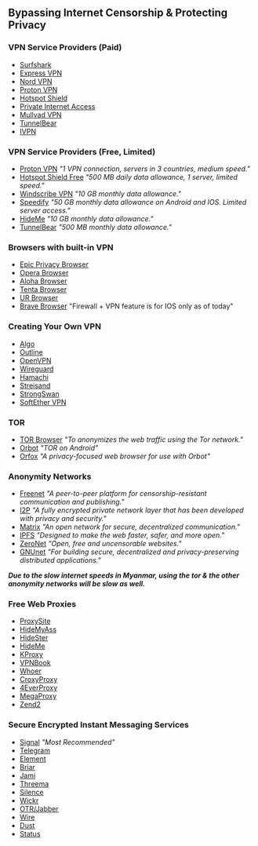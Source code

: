 ## Bypassing Internet Censorship & Protecting Privacy

### VPN Service Providers (Paid)
* [Surfshark](https://surfshark.com/)
* [Express VPN](https://www.expressvpn.com/)
* [Nord VPN](https://nordvpn.org/)
* [Proton VPN](https://protonvpn.com/)
* [Hotspot Shield](https://www.hotspotshield.com/)
* [Private Internet Access](https://www.privateinternetaccess.com/)
* [Mullvad VPN](https://mullvad.net/en/)
* [TunnelBear](https://www.tunnelbear.com/)
* [IVPN](https://www.ivpn.net/)

### VPN Service Providers (Free, Limited)
* [Proton VPN](https://protonvpn.com/) *"1 VPN connection, servers in 3 countries, medium speed."*
* [Hotspot Shield Free](https://www.gethotspotshield.com/free-vpn/) *"500 MB daily data allowance, 1 server, limited speed."*
* [Windscribe VPN](https://windscribe.com/) *"10 GB monthly data allowance."*
* [Speedify](https://speedify.com/) *"50 GB monthly data allowance on Android and IOS. Limited server access."*
* [HideMe](https://hide.me/) *"10 GB monthly data allowance."*
* [TunnelBear](https://www.tunnelbear.com/) *"500 MB monthly data allowance."*

### Browsers with built-in VPN
* [Epic Privacy Browser](https://www.epicbrowser.com/)
* [Opera Browser](https://www.opera.com/)
* [Aloha Browser](https://alohabrowser.com/)
* [Tenta Browser](https://tenta.com/)
* [UR Browser](https://www.ur-browser.com/en-US)
* [Brave Browser](https://brave.com/) "Firewall + VPN feature is for IOS only as of today"

### Creating Your Own VPN
* [Algo](https://github.com/trailofbits/algo)
* [Outline](https://getoutline.org/)
* [OpenVPN](https://openvpn.net/)
* [Wireguard](https://www.wireguard.com/)
* [Hamachi](https://www.vpn.net/)
* [Streisand](https://github.com/StreisandEffect/streisand)
* [StrongSwan](https://www.strongswan.org/)
* [SoftEther VPN](https://www.softether.org/)

### TOR
* [TOR Browser](https://www.torproject.org/download/) *"To anonymizes the web traffic using the Tor network."*
* [Orbot](https://2019.www.torproject.org/docs/android.html.en) *"TOR on Android"*
* [Orfox](https://guardianproject.info/apps/info.guardianproject.orfox/) *"A privacy-focused web browser for use with Orbot"*

### Anonymity Networks
* [Freenet](https://freenetproject.org/index.html) *"A peer-to-peer platform for censorship-resistant communication and publishing."*
* [I2P](https://geti2p.net/en/) *"A fully encrypted private network layer that has been developed with privacy and security."*
* [Matrix](https://matrix.org/) *"An open network for secure, decentralized communication."*
* [IPFS](https://ipfs.io/) *"Designed to make the web faster, safer, and more open."*
* [ZeroNet](https://zeronet.io/) *"Open, free and uncensorable websites."*
* [GNUnet](https://gnunet.org/en/index.html) *"For building secure, decentralized and privacy-preserving distributed applications."*

***Due to the slow internet speeds in Myanmar, using the tor & the other anonymity networks will be slow as well.***

### Free Web Proxies
* [ProxySite](https://www.proxysite.com/)
* [HideMyAss](https://www.hidemyass.com/en-sg/proxy)
* [HideSter](https://hidester.com/proxy/)
* [HideMe](https://hide.me/en/proxy)
* [KProxy](https://www.kproxy.com/index.jsp#home)
* [VPNBook](https://www.vpnbook.com/webproxy)
* [Whoer](https://whoer.net/webproxy)
* [CroxyProxy](https://www.croxyproxy.com/)
* [4EverProxy](https://www.4everproxy.com/)
* [MegaProxy](https://www.megaproxy.com/freesurf/)
* [Zend2](https://zend2.com/)

### Secure Encrypted Instant Messaging Services
* [Signal](https://signal.org/en/) *"Most Recommended"*
* [Telegram](https://telegram.org/)
* [Element](https://element.io/)
* [Briar](https://briarproject.org/)
* [Jami](https://jami.net/)
* [Threema](https://threema.ch/en)
* [Silence](https://silence.im/)
* [Wickr](https://wickr.com/)
* [OTR/Jabber](https://otr.im/)
* [Wire](https://wire.com/en/)
* [Dust](https://usedust.com/)
* [Status](https://status.im/)
